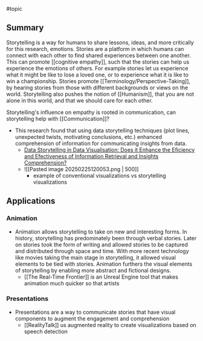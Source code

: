 #topic
## Summary
Storytelling is a way for humans to share lessons, ideas, and more critically for this research, emotions. Stories are a platform in which humans can connect with each other to find shared experiences between one another. This can promote [[cognitive empathy]], such that the stories can help us experience the emotions of others. For example stories let us experience what it might be like to lose a loved one, or to experience what it is like to win a championship. Stories promote [[Terminology/Perspective-Taking]], by hearing stories from those with different backgrounds or views on the world. Storytelling also pushes the notion of [[Humanism]], that you are not alone in this world, and that we should care for each other. 

Storytelling's influence on empathy is rooted in communication, can storytelling help with [[Communication]]?
- This research found that using data storytelling techniques (plot lines, unexpected twists, motivating conclusions, etc.) enhanced comprehension of information for communicating insights from data.
	- [Data Storytelling in Data Visualisation: Does it Enhance the Eficiency and Efectiveness of Information Retrieval and Insights Comprehension?](https://dl.acm.org/doi/pdf/10.1145/3613904.3643022)
	- ![[Pasted image 20250225120053.png | 500]]
		- example of conventional visualizations vs storytelling visualizations
## Applications
### Animation
- Animation allows storytelling to take on new and interesting forms. In history, storytelling has predominately been through verbal stories. Later on stories took the form of writing and allowed stories to be captured and distributed through space and time. With more recent technology like movies taking the main stage in storytelling, it allowed visual elements to be tied with stories. Animation furthers the visual elements of storytelling by enabling more abstract and fictional designs. 
	- [[The Real-Time Frontier]] is an Unreal Engine tool that makes animation much quicker so that artists 
### Presentations
- Presentations are a way to communicate stories that have visual components to augment the engagement and comprehension
	- [[RealityTalk]] us augmented reality to create visualizations based on speech detection







